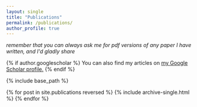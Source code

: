 ```yaml
---
layout: single
title: "Publications"
permalink: /publications/
author_profile: true
---
```


*remember that you can always ask me for pdf versions of any paper I
have written, and I'd gladly share*

{% if author.googlescholar %}
  You can also find my articles on <u><a href="{{author.googlescholar}}">my Google Scholar profile</a>.</u>
{% endif %}

{% include base_path %}

{% for post in site.publications reversed %}
  {% include archive-single.html %}
{% endfor %}
